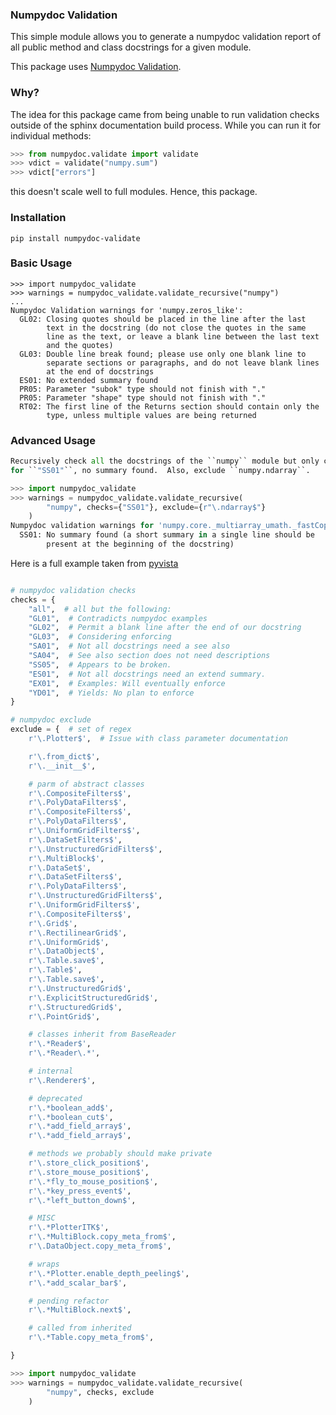 ### Numpydoc Validation 

This simple module allows you to generate a numpydoc validation report of all
public method and class docstrings for a given module.

This package uses [Numpydoc
Validation](https://numpydoc.readthedocs.io/en/latest/validation.html).


### Why?

The idea for this package came from being unable to run validation checks outside of the sphinx documentation build process. While you can run it for individual methods:

```py
>>> from numpydoc.validate import validate
>>> vdict = validate("numpy.sum")
>>> vdict["errors"]
```

this doesn't scale well to full modules. Hence, this package.


### Installation

```
pip install numpydoc-validate
```


### Basic Usage

```
>>> import numpydoc_validate
>>> warnings = numpydoc_validate.validate_recursive("numpy")
...
Numpydoc Validation warnings for 'numpy.zeros_like':
  GL02: Closing quotes should be placed in the line after the last
        text in the docstring (do not close the quotes in the same
        line as the text, or leave a blank line between the last text
        and the quotes)
  GL03: Double line break found; please use only one blank line to
        separate sections or paragraphs, and do not leave blank lines
        at the end of docstrings
  ES01: No extended summary found
  PR05: Parameter "subok" type should not finish with "."
  PR05: Parameter "shape" type should not finish with "."
  RT02: The first line of the Returns section should contain only the
        type, unless multiple values are being returned
```

### Advanced Usage

```py
Recursively check all the docstrings of the ``numpy`` module but only check
for ``"SS01"``, no summary found.  Also, exclude ``numpy.ndarray``.

>>> import numpydoc_validate
>>> warnings = numpydoc_validate.validate_recursive(
        "numpy", checks={"SS01"}, exclude={r"\.ndarray$"}
    )
Numpydoc validation warnings for 'numpy.core._multiarray_umath._fastCopyAndTranspose':
  SS01: No summary found (a short summary in a single line should be
        present at the beginning of the docstring)

```

Here is a full example taken from [pyvista](https://github.com/pyvista/pyvista)

```py

# numpydoc validation checks
checks = {
    "all",  # all but the following:
    "GL01",  # Contradicts numpydoc examples
    "GL02",  # Permit a blank line after the end of our docstring
    "GL03",  # Considering enforcing
    "SA01",  # Not all docstrings need a see also
    "SA04",  # See also section does not need descriptions
    "SS05",  # Appears to be broken.
    "ES01",  # Not all docstrings need an extend summary.
    "EX01",  # Examples: Will eventually enforce
    "YD01",  # Yields: No plan to enforce
}

# numpydoc exclude
exclude = {  # set of regex
    r'\.Plotter$',  # Issue with class parameter documentation

    r'\.from_dict$',
    r'\.__init__$',

    # parm of abstract classes
    r'\.CompositeFilters$',
    r'\.PolyDataFilters$',
    r'\.CompositeFilters$',
    r'\.PolyDataFilters$',
    r'\.UniformGridFilters$',
    r'\.DataSetFilters$',
    r'\.UnstructuredGridFilters$',
    r'\.MultiBlock$',
    r'\.DataSet$',
    r'\.DataSetFilters$',
    r'\.PolyDataFilters$',
    r'\.UnstructuredGridFilters$',
    r'\.UniformGridFilters$',
    r'\.CompositeFilters$',
    r'\.Grid$',
    r'\.RectilinearGrid$',
    r'\.UniformGrid$',
    r'\.DataObject$',
    r'\.Table.save$',
    r'\.Table$',
    r'\.Table.save$',
    r'\.UnstructuredGrid$',
    r'\.ExplicitStructuredGrid$',
    r'\.StructuredGrid$',
    r'\.PointGrid$',

    # classes inherit from BaseReader
    r'\.*Reader$',
    r'\.*Reader\.*',

    # internal
    r'\.Renderer$',

    # deprecated
    r'\.*boolean_add$',
    r'\.*boolean_cut$',
    r'\.*add_field_array$',
    r'\.*add_field_array$',

    # methods we probably should make private
    r'\.store_click_position$',
    r'\.store_mouse_position$',
    r'\.*fly_to_mouse_position$',
    r'\.*key_press_event$',
    r'\.*left_button_down$',

    # MISC
    r'\.*PlotterITK$',
    r'\.*MultiBlock.copy_meta_from$',
    r'\.DataObject.copy_meta_from$',

    # wraps
    r'\.*Plotter.enable_depth_peeling$',
    r'\.*add_scalar_bar$',

    # pending refactor
    r'\.*MultiBlock.next$',

    # called from inherited
    r'\.*Table.copy_meta_from$',

}

>>> import numpydoc_validate
>>> warnings = numpydoc_validate.validate_recursive(
        "numpy", checks, exclude
    )

```
